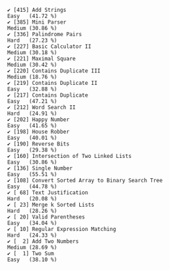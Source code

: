     ✔ [415] Add Strings                                                  Easy   (41.72 %)
    ✔ [385] Mini Parser                                                  Medium (30.86 %)
    ✔ [336] Palindrome Pairs                                             Hard   (27.23 %)
    ✔ [227] Basic Calculator II                                          Medium (30.18 %)
    ✔ [221] Maximal Square                                               Medium (30.42 %)
    ✔ [220] Contains Duplicate III                                       Medium (18.76 %)
    ✔ [219] Contains Duplicate II                                        Easy   (32.88 %)
    ✔ [217] Contains Duplicate                                           Easy   (47.21 %)
    ✔ [212] Word Search II                                               Hard   (24.91 %)
    ✔ [202] Happy Number                                                 Easy   (41.65 %)
    ✔ [198] House Robber                                                 Easy   (40.01 %)
    ✔ [190] Reverse Bits                                                 Easy   (29.38 %)
    ✔ [160] Intersection of Two Linked Lists                             Easy   (30.86 %)
    ✔ [136] Single Number                                                Easy   (55.51 %)
    ✔ [108] Convert Sorted Array to Binary Search Tree                   Easy   (44.78 %)
    ✔ [ 68] Text Justification                                           Hard   (20.08 %)
    ✔ [ 23] Merge k Sorted Lists                                         Hard   (28.26 %)
    ✔ [ 20] Valid Parentheses                                            Easy   (34.04 %)
    ✔ [ 10] Regular Expression Matching                                  Hard   (24.33 %)
    ✔ [  2] Add Two Numbers                                              Medium (28.69 %)
    ✔ [  1] Two Sum                                                      Easy   (38.10 %)

